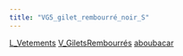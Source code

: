 ```yaml
---
title: "VG5_gilet_rembourré_noir_S"
---
```


[L_Vetements](notes/equipements/L_Vetements.md) [V_GiletsRembourrés](notes/equipements/vetements/V_GiletsRembourrés.md) [aboubacar](notes/utilisateurs/beneficiaires/aboubacar.md)